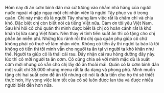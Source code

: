 Hôm nay đi ăn cơm bình dân mà cứ tưởng vào nhầm nhà hàng của người nước ngoài vì gặp ngay một chị nhân viên là người Tây phục vụ ở trong quán. Chị này mặc dù là người Tây nhưng làm việc rất là chăm chỉ và chịu khó. Đặc biệt chị còn biết nói cả tiếng Việt nữa. Cảm ơn tôi yêu Việt Nam. Sau khi hỏi cô chủ quán thì mình được biết là chị có hoàn cảnh rất là khó khăn bị lừa sang Việt Nam. Nên thay vì tính tiền suất ăn thì cô tặng cho chị phần ăn miễn phí. Những lúc rảnh rỗi thì chị qua quán phụ giúp cô chứ không phải cô thuê về làm nhân viên. Không có tiền ấy thì người ta bảo là tôi không có tiền thì tôi mình vẫn cho người ta ăn tại vì người ta khó khăn như thế. Người ta giúp cô là thái cái rau. Đấy nhận cái rau hỏng dưỡng đây này. lúc thì cô mời người ta ăn cơm. Cô cũng chia sẻ với mình mặc dù là xuất cơm mời nhưng cô vẫn cho chị lấy đồ ăn thoải mái. Quán cô là cơm bình dân một suất chỉ 35.000 nhưng menu rất là đa dạng và phong phú. Mình muốn tặng chị hai suất cơm để ăn tối nhưng cô nói là đưa tiền cho họ thì sẽ thiết thực hơn. Hy vọng việc làm tốt của cô sẽ luôn được lan tỏa và được nhiều người biết đến hơn nữa.